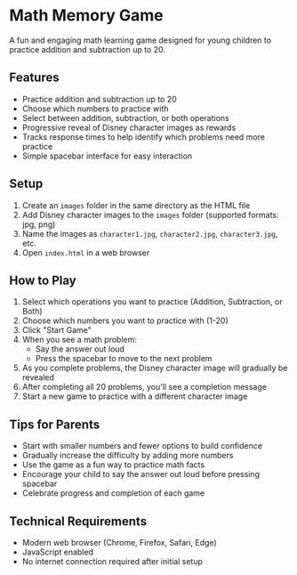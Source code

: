 # Math Memory Game

A fun and engaging math learning game designed for young children to practice addition and subtraction up to 20.

## Features

- Practice addition and subtraction up to 20
- Choose which numbers to practice with
- Select between addition, subtraction, or both operations
- Progressive reveal of Disney character images as rewards
- Tracks response times to help identify which problems need more practice
- Simple spacebar interface for easy interaction

## Setup

1. Create an `images` folder in the same directory as the HTML file
2. Add Disney character images to the `images` folder (supported formats: jpg, png)
3. Name the images as `character1.jpg`, `character2.jpg`, `character3.jpg`, etc.
4. Open `index.html` in a web browser

## How to Play

1. Select which operations you want to practice (Addition, Subtraction, or Both)
2. Choose which numbers you want to practice with (1-20)
3. Click "Start Game"
4. When you see a math problem:
   - Say the answer out loud
   - Press the spacebar to move to the next problem
5. As you complete problems, the Disney character image will gradually be revealed
6. After completing all 20 problems, you'll see a completion message
7. Start a new game to practice with a different character image

## Tips for Parents

- Start with smaller numbers and fewer options to build confidence
- Gradually increase the difficulty by adding more numbers
- Use the game as a fun way to practice math facts
- Encourage your child to say the answer out loud before pressing spacebar
- Celebrate progress and completion of each game

## Technical Requirements

- Modern web browser (Chrome, Firefox, Safari, Edge)
- JavaScript enabled
- No internet connection required after initial setup 